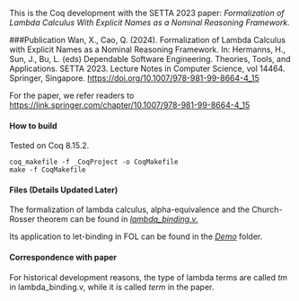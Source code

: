 This is the Coq development with the SETTA 2023 paper: *Formalization of Lambda Calculus With Explicit Names as a Nominal Reasoning Framework.*

###Publication
Wan, X., Cao, Q. (2024). Formalization of Lambda Calculus with Explicit Names as a Nominal Reasoning Framework. In: Hermanns, H., Sun, J., Bu, L. (eds) Dependable Software Engineering. Theories, Tools, and Applications. SETTA 2023. Lecture Notes in Computer Science, vol 14464. Springer, Singapore. https://doi.org/10.1007/978-981-99-8664-4_15

For the paper, we refer readers to https://link.springer.com/chapter/10.1007/978-981-99-8664-4_15

#### **How to build**
Tested on Coq 8.15.2.

```
coq_makefile -f _CoqProject -o CoqMakefile
make -f CoqMakefile
```

#### Files (Details Updated Later)

The formalization of lambda calculus, alpha-equivalence and the Church-Rosser theorem can be found in <u>*lambda_binding.v.*</u>

Its application to let-binding in FOL can be found in the <u>*Demo*</u> folder.

#### Correspondence with paper

For historical development reasons, the type of lambda terms are called *tm* in lambda_binding.v, while it is called *term* in the paper.
